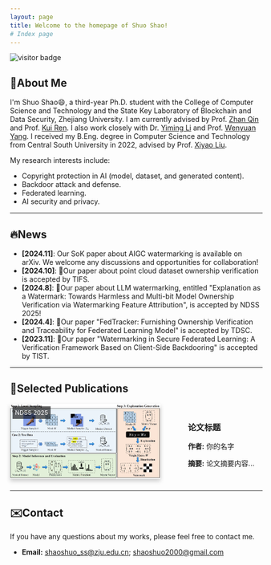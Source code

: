 ```yaml
---
layout: page
title: Welcome to the homepage of Shuo Shao!
# Index page
---
```


<!-- ![visitors](https://visitor-badge.laobi.icu/badge?page_id=https://shaoshuo-ss.github.io#pic_left) -->
<div align="left">
<img src="https://visitor-badge.laobi.icu/badge?page_id=https://shaoshuo-ss.github.io" alt="visitor badge"/>
</div>

## 🪪About Me

I'm Shuo Shao😄, a third-year Ph.D. student with the College of Computer Science and Technology and the State Key Laboratory of Blockchain and Data Security, Zhejiang University. I am currently advised by Prof. <a href="https://scholar.google.com/citations?user=5fa4lOQAAAAJ">Zhan Qin</a> and Prof. <a href="https://scholar.google.com/citations?user=uuQA_rcAAAAJ">Kui Ren</a>. I also work closely with Dr. <a href="https://scholar.google.com/citations?user=mSW7kU8AAAAJ">Yiming Li</a> and Prof. <a href="https://scholar.google.com/citations?user=bdFQARIAAAAJ">Wenyuan Yang</a>. I received my B.Eng. degree in Computer Science and Technology from Central South University in 2022, advised by Prof. <a href="https://scholar.google.com/citations?user=3odvjZ0AAAAJ">Xiyao Liu</a>.

My research interests include:

- Copyright protection in AI (model, dataset, and generated content).
- Backdoor attack and defense.
- Federated learning.
- AI security and privacy.

---

## 🔥News

- **[2024.11]**: Our SoK paper about AIGC watermarking is available on arXiv. We welcome any discussions and opportunities for collaboration!
- **[2024.10]**: 🎉Our paper about point cloud dataset ownership verification is accepted by TIFS.
- **[2024.8]**: 🎉Our paper about LLM watermarking, entitled "Explanation as a Watermark: Towards Harmless and Multi-bit Model Ownership Verification via Watermarking Feature Attribution", is accepted by NDSS 2025!
- **[2024.4]**: 🎉Our paper "FedTracker: Furnishing Ownership Verification and Traceability for Federated Learning Model" is accepted by TDSC.
- **[2023.11]**: 🎉Our paper "Watermarking in Secure Federated Learning: A Verification Framework Based on Client-Side Backdooring" is accepted by TIST.

---

## 📖Selected Publications

<!-- <img src="assets/eaaw.png" width = "300" height = "200" alt="图片说明" align=left /> -->

<div style="display: flex; align-items: center; margin-bottom: 20px;">
  <!-- 左边的图 -->
  <div style="position: relative; flex-shrink: 0; margin-right: 15px;">
    <img src="assets/eaaw.png" alt="Image" style="width: 300px; height: 150px; box-shadow: 0 4px 8px rgba(0, 0, 0, 0.2);">
    <!-- 会议或期刊标记 -->
    <div style="position: absolute; top: 5px; left: 5px; background-color: rgba(0, 0, 0, 0.6); color: white; padding: 5px; font-size: 12px;">
      NDSS 2025
    </div>
  </div>
  
  <!-- 右边的文字 -->
  <div style="flex-grow: 1; margin-left: 40px">
    <h3>论文标题</h3>
    <p><strong>作者:</strong> 你的名字</p>
    <p><strong>摘要:</strong> 论文摘要内容...</p>
  </div>
</div>


---

## ✉️Contact

If you have any questions about my works, please feel free to contact me.

- **Email:** shaoshuo_ss@zju.edu.cn; shaoshuo2000@gmail.com
